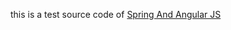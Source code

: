 this is a test source code of 
[Spring And Angular JS](https://spring.io/blog/2015/01/12/spring-and-angular-js-a-secure-single-page-application)
